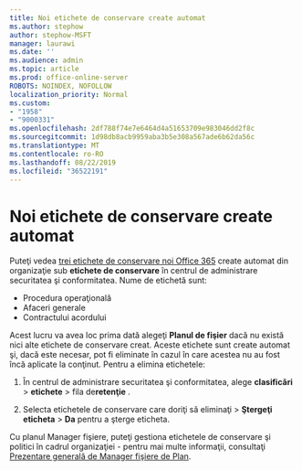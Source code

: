 ```yaml
---
title: Noi etichete de conservare create automat
ms.author: stephow
author: stephow-MSFT
manager: laurawi
ms.date: ''
ms.audience: admin
ms.topic: article
ms.prod: office-online-server
ROBOTS: NOINDEX, NOFOLLOW
localization_priority: Normal
ms.custom:
- "1958"
- "9000331"
ms.openlocfilehash: 2df788f74e7e6464d4a51653709e983046dd2f8c
ms.sourcegitcommit: 1d98db8acb9959aba3b5e308a567ade6b62da56c
ms.translationtype: MT
ms.contentlocale: ro-RO
ms.lasthandoff: 08/22/2019
ms.locfileid: "36522191"
---
```

# <a name="new-retention-labels-created-automatically"></a>Noi etichete de conservare create automat

Puteţi vedea [trei etichete de conservare noi Office 365](https://docs.microsoft.com/office365/securitycompliance/file-plan-manager#default-retention-labels-and-label-policy) create automat din organizaţie sub **etichete de conservare** în centrul de administrare securitatea şi conformitatea. Nume de etichetă sunt:

- Procedura operaţională
- Afaceri generale
- Contractului acordului

Acest lucru va avea loc prima dată alegeţi **Planul de fişier** dacă nu există nici alte etichete de conservare creat. Aceste etichete sunt create automat şi, dacă este necesar, pot fi eliminate în cazul în care acestea nu au fost încă aplicate la conţinut. Pentru a elimina etichetele:

1. În centrul de administrare securitatea şi conformitatea, alege **clasificări** > **etichete** > fila de**retenţie** .

1. Selecta etichetele de conservare care doriţi să eliminaţi > **Ştergeţi eticheta** > **Da** pentru a şterge eticheta.

Cu planul Manager fişiere, puteţi gestiona etichetele de conservare şi politici în cadrul organizaţiei - pentru mai multe informaţii, consultaţi [Prezentare generală de Manager fişiere de Plan](https://docs.microsoft.com/office365/securitycompliance/file-plan-manager).